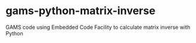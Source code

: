# gams-python-matrix-inverse
GAMS code using Embedded Code Facility to calculate matrix inverse with Python
